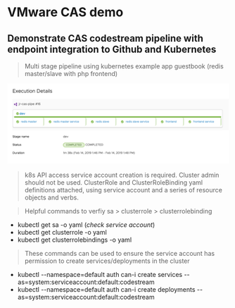 # VMware CAS demo #

## Demonstrate CAS codestream pipeline with endpoint integration to Github and Kubernetes ##

> Multi stage pipeline using kubernetes example app guestbook (redis master/slave with php frontend)

![pipeline success](pipelinesuccess.png)

> k8s API access service account creation is required. Cluster admin should not be used. ClusterRole and ClusterRoleBinding yaml definitions attached, using service account and a series of resource objects and verbs.

> Helpful commands to verfiy sa > clusterrole > clusterrolebinding

- kubectl get sa -o yaml (*check service account*)
- kubectl get clusterrole -o yaml 
- kubectl get clusterrolebindings -o yaml

> These commands can be used to ensure the service account has permission to create services/deployments in the cluster

- kubectl --namespace=default auth can-i create services --as=system:serviceaccount:default:codestream
- kubectl --namespace=default auth can-i create deployments --as=system:serviceaccount:default:codestream

